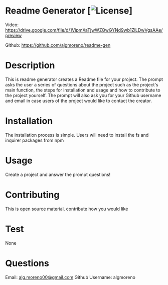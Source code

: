 # Readme Generator [![License](https://img.shields.io/badge/License-MIT%201.0-lightblue.svg)]

Video: https://drive.google.com/file/d/1VipmXaTjwWZQwGYNd9wb1ZlLDwVgsAAe/preview

Github: https://github.com/algmoreno/readme-gen 


  # Description
  This is readme generator creates a Readme file for your project. The prompt asks the user a series of questions about the project such as the project's main function, the steps for installation and usage and how to contribute to the project yourself. The prompt will also ask you for your Github username and email in case users of the project would like to contact the creator. 

  # Installation
  The installation process is simple. Users will need to install the fs and inquirer packages from npm

  # Usage
  Create a project and answer the prompt questions!

  # Contributing
  This is open source material, contribute how you would like

  # Test
  None

  # Questions
  Email: alg.moreno00@gmail.com
  Github Username: algmoreno
  
